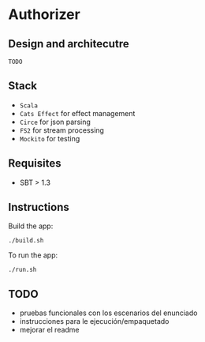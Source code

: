 # Authorizer

## Design and architecutre

`TODO`

## Stack

* `Scala`
* `Cats Effect` for effect management
* `Circe` for json parsing
* `FS2` for stream processing
* `Mockito` for testing

## Requisites

* SBT > 1.3

## Instructions

Build the app:

```
./build.sh
```

To run the app:

```
./run.sh
```

## TODO

* pruebas funcionales con los escenarios del enunciado
* instrucciones para le ejecución/empaquetado
* mejorar el readme
